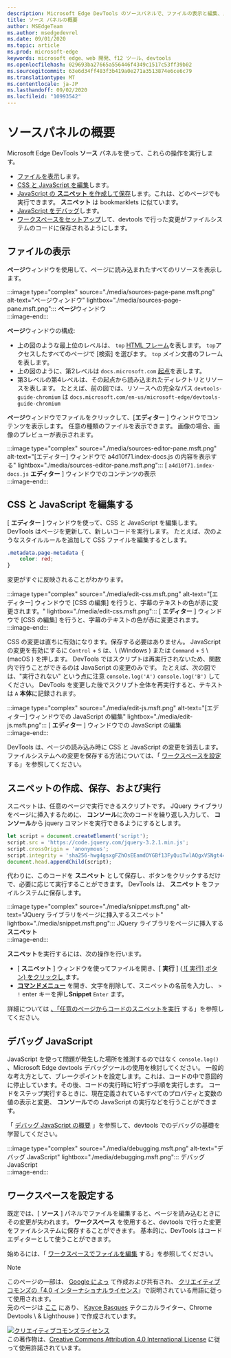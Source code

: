 ```yaml
---
description: Microsoft Edge DevTools のソースパネルで、ファイルの表示と編集、スニペットの作成、JavaScript の作成、ワークスペースのセットアップを行います。
title: ソース パネルの概要
author: MSEdgeTeam
ms.author: msedgedevrel
ms.date: 09/01/2020
ms.topic: article
ms.prod: microsoft-edge
keywords: microsoft edge、web 開発、f12 ツール、devtools
ms.openlocfilehash: 029693ba27665a556446f4349c1517c53ff39b02
ms.sourcegitcommit: 63e6d34ff483f3b419a0e271a3513874e6ce6c79
ms.translationtype: MT
ms.contentlocale: ja-JP
ms.lasthandoff: 09/02/2020
ms.locfileid: "10993542"
---
```

<!-- Copyright Kayce Basques 

   Licensed under the Apache License, Version 2.0 (the "License");
   you may not use this file except in compliance with the License.
   You may obtain a copy of the License at

       https://www.apache.org/licenses/LICENSE-2.0

   Unless required by applicable law or agreed to in writing, software
   distributed under the License is distributed on an "AS IS" BASIS,
   WITHOUT WARRANTIES OR CONDITIONS OF ANY KIND, either express or implied.
   See the License for the specific language governing permissions and
   limitations under the License.  -->







# ソースパネルの概要 



Microsoft Edge DevTools **ソース** パネルを使って、これらの操作を実行します。  

*   [ファイルを表示](#view-files)します。  
*   [CSS と JavaScript を編集](#edit-css-and-javascript)します。  
*   [JavaScript の **スニペット** を作成して保存](#create-save-and-run-snippets)します。これは、どのページでも実行できます。  **スニペット** は bookmarklets に似ています。  
*   [JavaScript をデバッグ](#debug-javascript)します。  
*   [ワークスペースをセットアップ](#set-up-a-workspace)して、devtools で行った変更がファイルシステムのコードに保存されるようにします。  
    
## ファイルの表示 

**ページ**ウィンドウを使用して、ページに読み込まれたすべてのリソースを表示します。

:::image type="complex" source="./media/sources-page-pane.msft.png" alt-text="ページウィンドウ" lightbox="./media/sources-page-pane.msft.png":::
   **ページ**ウィンドウ  
:::image-end:::  

**ページ**ウィンドウの構成:  
*   上の図のような最上位のレベルは、 `top` [HTML フレーム][W3CHtml4Frames]を表します。  `top`アクセスしたすべてのページで [検索] を選びます。  `top` メイン文書のフレームを表します。  
*   上の図のように、第2レベルは `docs.microsoft.com` [起点][HtmlstandardOrigin]を表します。  
*   第3レベルの第4レベルは、その起点から読み込まれたディレクトリとリソースを表します。  たとえば、前の図では、リソースへの完全なパス `devtools-guide-chromium` は `docs.microsoft.com/en-us/microsoft-edge/devtools-guide-chromium`  
    
**ページ**ウィンドウでファイルをクリックして、[**エディター** ] ウィンドウでコンテンツを表示します。  任意の種類のファイルを表示できます。  画像の場合、画像のプレビューが表示されます。  

:::image type="complex" source="./media/sources-editor-pane.msft.png" alt-text="[エディター] ウィンドウで a4d10f71.index-docs.js の内容を表示する" lightbox="./media/sources-editor-pane.msft.png":::
   [ `a4d10f71.index-docs.js` **エディター** ] ウィンドウでのコンテンツの表示  
:::image-end:::  

## CSS と JavaScript を編集する 

[ **エディター** ] ウィンドウを使って、CSS と JavaScript を編集します。  DevTools はページを更新して、新しいコードを実行します。  たとえば、次のようなスタイルルールを追加して CSS ファイルを編集するとします。

```css
.metadata.page-metadata {
    color: red;
}
```

変更がすぐに反映されることがわかります。

:::image type="complex" source="./media/edit-css.msft.png" alt-text="[エディター] ウィンドウで [CSS の編集] を行うと、字幕のテキストの色が赤に変更されます。" lightbox="./media/edit-css.msft.png":::
   [ **エディター** ] ウィンドウで [CSS の編集] を行うと、字幕のテキストの色が赤に変更されます。  
:::image-end:::  

CSS の変更は直ちに有効になります。保存する必要はありません。  JavaScript の変更を有効にするに `Control` + `S` は、\ (Windows \) または `Command` + `S` \ (macOS \) を押します。  DevTools ではスクリプトは再実行されないため、関数内で行うことができるのは JavaScript の変更のみです。  たとえば、次の図では、"実行されない" という点に注意 `console.log('A')` `console.log('B')` してください。  DevTools を変更した後でスクリプト全体を再実行すると、テキストは `A` **本体**に記録されます。  

:::image type="complex" source="./media/edit-js.msft.png" alt-text="[エディター] ウィンドウでの JavaScript の編集" lightbox="./media/edit-js.msft.png":::
   [ **エディター** ] ウィンドウでの JavaScript の編集  
:::image-end:::  

DevTools は、ページの読み込み時に CSS と JavaScript の変更を消去します。  ファイルシステムへの変更を保存する方法については、「 [ワークスペースを設定](#set-up-a-workspace) する」を参照してください。  

## スニペットの作成、保存、および実行 

スニペットは、任意のページで実行できるスクリプトです。  JQuery ライブラリをページに挿入するために、 **コンソール**に次のコードを繰り返し入力して、 **コンソール**から jquery コマンドを実行できるようにするとします。  

```javascript
let script = document.createElement('script');
script.src = 'https://code.jquery.com/jquery-3.2.1.min.js';
script.crossOrigin = 'anonymous';
script.integrity = 'sha256-hwg4gsxgFZhOsEEamdOYGBf13FyQuiTwlAQgxVSNgt4=';
document.head.appendChild(script);
```  

代わりに、このコードを **スニペット** として保存し、ボタンをクリックするだけで、必要に応じて実行することができます。  DevTools は、 **スニペット** をファイルシステムに保存します。  

:::image type="complex" source="./media/snippet.msft.png" alt-text="JQuery ライブラリをページに挿入するスニペット" lightbox="./media/snippet.msft.png":::
   JQuery ライブラリをページに挿入する**スニペット**  
:::image-end:::  

**スニペット**を実行するには、次の操作を行います。

*   [ **スニペット** ] ウィンドウを使ってファイルを開き、[ **実行** ] ([ ![ 実行] ボタン) をクリックし ][ImageRunIcon] ます。  
*   **[コマンドメニュー][DevtoolsGuideChromiumCommandMenuIndex]** を開き、文字を削除して、スニペットの名前を入力し、 `>` `!` enter キーを押し**Snippet** `Enter` ます。  
    
詳細については [、「任意のページからコードのスニペットを実行][DevtoolsGuideChromiumJavascriptSnippets] する」を参照してください。

## デバッグ JavaScript 

JavaScript を使って問題が発生した場所を推測するのではなく `console.log()` 、Microsoft Edge devtools デバッグツールの使用を検討してください。  一般的な考え方として、ブレークポイントを設定します。これは、コードの中で意図的に停止しています。その後、コードの実行時に1行ずつ手順を実行します。  コードをステップ実行するときに、現在定義されているすべてのプロパティと変数の値の表示と変更、 **コンソール**での JavaScript の実行などを行うことができます。

「 [デバッグ JavaScript の概要][DevtoolsGuideChromiumJavascriptIndex] 」を参照して、devtools でのデバッグの基礎を学習してください。

:::image type="complex" source="./media/debugging.msft.png" alt-text="デバッグ JavaScript" lightbox="./media/debugging.msft.png":::
   デバッグ JavaScript  
:::image-end:::  

## ワークスペースを設定する 

既定では、[ **ソース** ] パネルでファイルを編集すると、ページを読み込むときにその変更が失われます。  **ワークスペース** を使用すると、devtools で行った変更をファイルシステムに保存することができます。  基本的に、DevTools はコードエディターとして使うことができます。

始めるには、「 [ワークスペースでファイルを編集][DevtoolsGuideChromiumWorkspacesIndex] する」を参照してください。

<!--  
 


-->  

<!-- image links -->  

[ImageRunIcon]: ./media/run-snippet-icon.msft.png  

<!-- links -->  

[DevtoolsGuideChromiumCommandMenuIndex]: ./command-menu/index.md "Microsoft Edge DevTools コマンドメニューを使用してコマンドを実行する"  
[DevtoolsGuideChromiumJavascriptIndex]: ./javascript/index.md "Microsoft Edge DevTools のデバッグ JavaScript の概要"  
[DevtoolsGuideChromiumJavascriptSnippets]: ./javascript/snippets.md "Microsoft Edge DevTools を使用して、任意のページで JavaScript のスニペットを実行します。"  
[DevtoolsGuideChromiumWorkspacesIndex]: ./workspaces/index.md "ワークスペースを使用してファイルを編集する"  

[HtmlstandardOrigin]: https://html.spec.whatwg.org/multipage/origin.html#origin "オリジン-HTML 標準"  

[W3CHtml4Frames]: https://w3.org/TR/html401/present/frames.html "フレーム |勧告"  

> [!NOTE]
> このページの一部は、 [Google によっ][GoogleSitePolicies] て作成および共有され、 [クリエイティブコモンズの「4.0 インターナショナルライセンス][CCA4IL]」で説明されている用語に従って使用されます。  
> 元のページは [ここ](https://developers.google.com/web/tools/chrome-devtools/sources) にあり、 [Kayce Basques][KayceBasques] テクニカルライター、Chrome Devtools \ & Lighthouse \) で作成されています。  

[![クリエイティブコモンズライセンス][CCby4Image]][CCA4IL]  
この著作物は、[Creative Commons Attribution 4.0 International License][CCA4IL] に従って使用許諾されています。  

[CCA4IL]: https://creativecommons.org/licenses/by/4.0  
[CCby4Image]: https://i.creativecommons.org/l/by/4.0/88x31.png  
[GoogleSitePolicies]: https://developers.google.com/terms/site-policies  
[KayceBasques]: https://developers.google.com/web/resources/contributors/kaycebasques  
